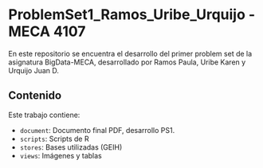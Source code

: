 # ProblemSet1_Ramos_Uribe_Urquijo - MECA 4107

En este repositorio se encuentra el desarrollo del primer problem set de la asignatura BigData-MECA, desarrollado por Ramos Paula, Uribe Karen y Urquijo Juan D.
 
## Contenido

Este trabajo contiene:

- `document`: Documento final PDF, desarrollo PS1.
- `scripts`: Scripts de R
- `stores`: Bases utilizadas (GEIH)
- `views`: Imágenes y tablas

